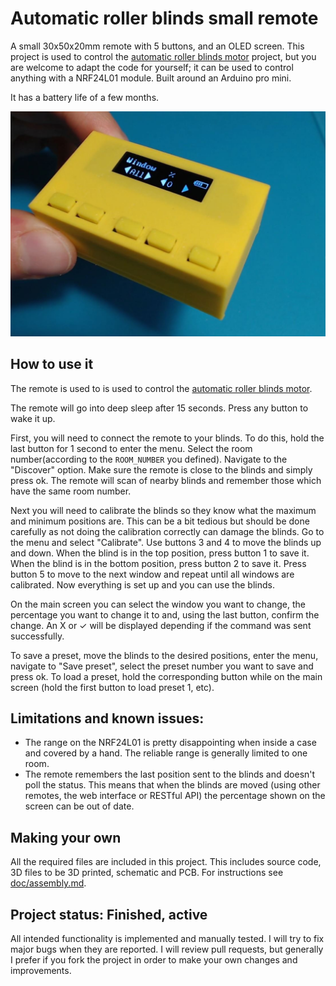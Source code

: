 # Automatic roller blinds small remote
A small 30x50x20mm remote with 5 buttons, and an OLED screen. This project is used to control the  [automatic roller blinds motor](https://github.com/asafteirobert/automatic-roller-blinds-motor) project, but you are welcome to adapt the code for yourself; it can be used to control anything with a NRF24L01 module.
Built around an Arduino pro mini.

It has a battery life of a few months.

<p><img src="doc/final.jpg" width="550"/></p>

## How to use it

The remote is used to is used to control the  [automatic roller blinds motor](https://github.com/asafteirobert/automatic-roller-blinds-motor).

The remote will go into deep sleep after 15 seconds. Press any button to wake it up.

First, you will need to connect the remote to your blinds. To do this, hold the last button for 1 second to enter the menu. Select the room number(according to the `ROOM_NUMBER` you defined). Navigate to the "Discover" option. Make sure the remote is close to the blinds and simply press ok. The remote will scan of nearby blinds and remember those which have the same room number.

Next you will need to calibrate the blinds so they know what the maximum and minimum positions are. This can be a bit tedious but should be done carefully as not doing the calibration correctly can damage the blinds. Go to the menu and select "Calibrate". Use buttons 3 and 4 to move the blinds up and down. When the blind is in the top position, press button 1 to save it. When the blind is in the bottom position, press button 2 to save it. Press button 5 to move to the next window and repeat until all windows are calibrated. Now everything is set up and you can use the blinds.

On the main screen you can select the window you want to change, the percentage you want to change it to and, using the last button, confirm the change. An X or ✓  will be displayed depending if the command was sent successfully.

To save a preset, move the blinds to the desired positions, enter the menu, navigate to "Save preset", select the preset number you want to save and press ok. To load a preset, hold the corresponding button while on the main screen (hold the first button to load preset 1, etc).


## Limitations and known issues:
- The range on the NRF24L01 is pretty disappointing when inside a case and covered by a hand. The reliable range is generally limited to one room.
- The remote remembers the last position sent to the blinds and doesn't poll the status. This means that when the blinds are moved (using other remotes, the web interface or RESTful API) the percentage shown on the screen can be out of date.

## Making your own
All the required files are included in this project. This includes source code, 3D files to be 3D printed, schematic and PCB.
For instructions see [doc/assembly.md](doc/assembly.md).

## Project status: Finished, active
All intended functionality is implemented and manually tested. I will try to fix major bugs when they are reported. I will review pull requests, but generally I prefer if you fork the project in order to make your own changes and improvements.